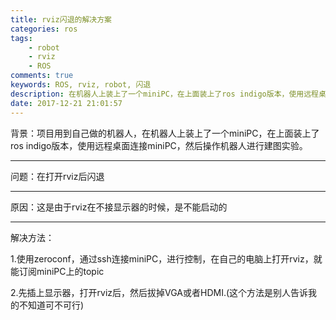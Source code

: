 ```yaml
---
title: rviz闪退的解决方案
categories: ros
tags: 
    - robot
    - rviz
    - ROS
comments: true
keywords: ROS, rviz, robot, 闪退
description: 在机器人上装上了一个miniPC，在上面装上了ros indigo版本，使用远程桌面连接miniPC，然后操作机器人进行建图实验，出现闪退，并提出解决方案。
date: 2017-12-21 21:01:57
---
```


背景：项目用到自己做的机器人，在机器人上装上了一个miniPC，在上面装上了ros indigo版本，使用远程桌面连接miniPC，然后操作机器人进行建图实验。

* * *

问题：在打开rviz后闪退

* * *

原因：这是由于rviz在不接显示器的时候，是不能启动的

* * *

解决方法： 

1.使用zeroconf，通过ssh连接miniPC，进行控制，在自己的电脑上打开rviz，就能订阅miniPC上的topic 

2.先插上显示器，打开rviz后，然后拔掉VGA或者HDMI.(这个方法是别人告诉我的不知道可不可行)
